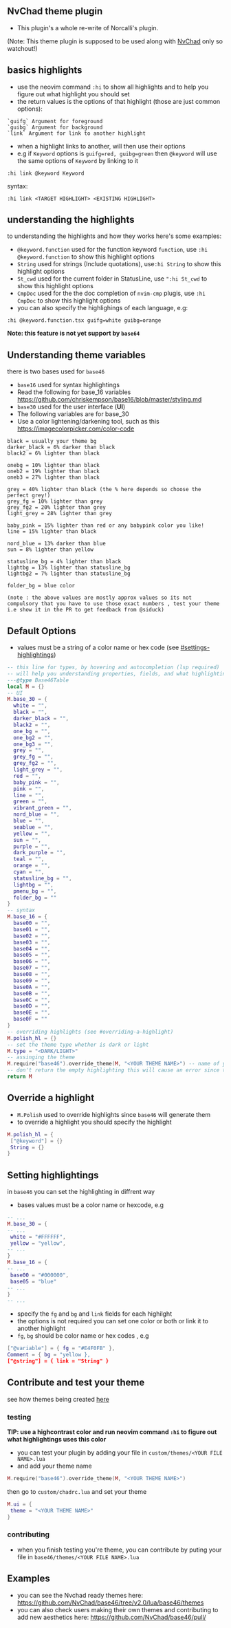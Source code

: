 ## NvChad theme plugin

- This plugin's a whole re-write of Norcalli's plugin.

(Note: This theme plugin is supposed to be used along with
[NvChad](https://github.com/NvChad/NvChad) only so watchout!)

## basics highlights

- use the neovim command `:hi` to show all highlights and to help you figure out
  what highlight you should set
- the return values is the options of that highlight (those are just common
  options):

```
`guifg` Argument for foreground
`guibg` Argument for background
`link` Argument for link to another highlight
```

- when a highlight links to another, will then use their options
- e.g if `Keyword` options is `guifg=red, guibg=green` then `@keyword` will use
  the same options of `Keyword` by linking to it

```vim
:hi link @keyword Keyword
```

syntax:

```vim
:hi link <TARGET HIGHLIGHT> <EXISTING HIGHLIGHT>
```

## understanding the highlights

to understanding the highlights and how they works here's some examples:

- `@keyword.function` used for the function keyword `function`, use
  `:hi @keyword.function` to show this highlight options
- `String` used for strings (Include quotations), use`:hi String` to show this
  highlight options
- `St_cwd` used for the current folder in StatusLine, use `":hi St_cwd` to show
  this highlight options
- `CmpDoc` used for the the doc completion of `nvim-cmp` plugis, use
  `:hi CmpDoc` to show this highlight options
- you can also specify the highlighings of each language, e.g:

```vim
:hi @keyword.function.tsx guifg=white guibg=orange
```

**Note: this feature is not yet support by `base64`**

## Understanding theme variables

there is two bases used for `base46`

- `base16` used for syntax highlightings
- Read the following for base_16 variables
  https://github.com/chriskempson/base16/blob/master/styling.md
- `base30` used for the user interface (**UI**)
- The following variables are for base_30
- Use a color lightening/darkening tool, such as this
  https://imagecolorpicker.com/color-code

```
black = usually your theme bg
darker_black = 6% darker than black
black2 = 6% lighter than black

onebg = 10% lighter than black
oneb2 = 19% lighter than black
oneb3 = 27% lighter than black

grey = 40% lighter than black (the % here depends so choose the perfect grey!)
grey_fg = 10% lighter than grey
grey_fg2 = 20% lighter than grey
light_grey = 28% lighter than grey

baby_pink = 15% lighter than red or any babypink color you like!
line = 15% lighter than black

nord_blue = 13% darker than blue
sun = 8% lighter than yellow

statusline_bg = 4% lighter than black
lightbg = 13% lighter than statusline_bg
lightbg2 = 7% lighter than statusline_bg

folder_bg = blue color

(note : the above values are mostly approx values so its not compulsory that you have to use those exact numbers , test your theme i.e show it in the PR to get feedback from @siduck)
```

## Default Options

- values must be a string of a color name or hex code (see
  [#settings-highlightings](#setting-highlightings))

```lua
-- this line for types, by hovering and autocompletion (lsp required)
-- will help you understanding properties, fields, and what highlightings the color used for
---@type Base46Table
local M = {}
-- UI
M.base_30 = {
  white = "",
  black = "",
  darker_black = "",
  black2 = "",
  one_bg = "",
  one_bg2 = "",
  one_bg3 = "",
  grey = "",
  grey_fg = "",
  grey_fg2 = "",
  light_grey = "",
  red = "",
  baby_pink = "",
  pink = "",
  line = "",
  green = "",
  vibrant_green = "",
  nord_blue = "",
  blue = "",
  seablue = "",
  yellow = "",
  sun = "",
  purple = "",
  dark_purple = "",
  teal = "",
  orange = "",
  cyan = "",
  statusline_bg = "",
  lightbg = "",
  pmenu_bg = "",
  folder_bg = ""
}
-- syntax
M.base_16 = {
  base00 = "",
  base01 = "",
  base02 = "",
  base03 = "",
  base04 = "",
  base05 = "",
  base06 = "",
  base07 = "",
  base08 = "",
  base09 = "",
  base0A = "",
  base0B = "",
  base0C = "",
  base0D = "",
  base0E = "",
  base0F = ""
}
-- overriding highlights (see #overriding-a-highlight)
M.polish_hl = {}
-- set the theme type whether is dark or light
M.type = "<DARK/LIGHT>"
-- assinging the theme
M.require("base46").override_theme(M, "<YOUR THEME NAME>") -- name of your theme
-- don't return the empty highlighting this will cause an error since those will used to generate highlightings
return M
```

## Override a highlight

- `M.Polish` used to override highlights since `base46` will generate them
- to override a highlight you should specify the highlight

```lua
M.polish_hl = {
 ["@keyword"] = {}
 String = {}
}
```

## Setting highlightings

in `base46` you can set the highlighting in diffrent way

- bases values must be a color name or hexcode, e.g

```lua
-- ...
M.base_30 = {
-- ...
 white = "#FFFFFF",
 yellow = "yellow",
-- ...
}
M.base_16 = {
-- ...
 base00 = "#000000",
 base05 = "blue"
-- ...
}
-- ...
```

- specify the `fg` and `bg` and `link` fields for each highilght
- the options is not required you can set one color or both or link it to
  another highlight
- `fg`, `bg` should be color name or hex codes , e.g

```lua
["@variable"] = { fg = "#E4F0FB" },
Comment = { bg = "yellow },
["@string"] = { link = "String" }
```

## Contribute and test your theme

see how themes being created [here](#examples)

### testing

**TIP: use a highcontrast color and run neovim command `:hi` to figure out what
highlightings uses this color**

- you can test your plugin by adding your file in
  `custom/themes/<YOUR FILE NAME>.lua`
- and add your theme name

```lua
M.require("base46").override_theme(M, "<YOUR THEME NAME>")
```

then go to `custom/chadrc.lua` and set your theme

```lua
M.ui = {
 theme = "<YOUR THEME NAME>"
}
```

### contributing

- when you finish testing you're theme, you can contribute by puting your file
  in `base46/themes/<YOUR FILE NAME>.lua`

## Examples

- you can see the Nvchad ready themes here:
  https://github.com/NvChad/base46/tree/v2.0/lua/base46/themes
- you can also check users making their own themes and contributing to add new
  aesthetics here: https://github.com/NvChad/base46/pull/
